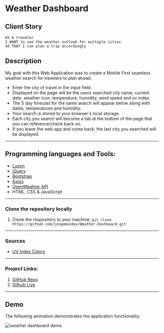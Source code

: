 # Weather Dashboard

## Client Story

```
AS A traveler
I WANT to see the weather outlook for multiple cities
SO THAT I can plan a trip accordingly
```

## Description

My goal with this Web Application was to create a Mobile First seamless weather search for travelers to plan ahead.

- Enter the city of travel in the input field.
- Displayed on the page will be the users searched city name, current date, weather icon, temperature, humidity, wind speed and uv index.
- The 5 day forecast for the same search will appear below along with dates, temperatures and humidity.
- Your search is stored to your browser's local storage.
- Each city you search will become a tab at the bottom of the page that you can reference/check back on.
- If you leave the web app and come back, the last city you searched will be displayed.

---

## Programming languages and Tools:

- [Luxon](https://moment.github.io/luxon/)
- [jQuery](https://api.jquery.com/)
- [Bootstrap](https://getbootstrap.com/docs/4.5/getting-started/introduction/)
- [Axios](https://flaviocopes.com/axios/)
- [OpenWeather API](https://openweathermap.org/api)
- HTML, CSS & JavaScript

---

### Clone the repository locally

1. Clone the respository to your machine: `git clone https://github.com/jongomezdev/Weather-Dashboard.git`

---

### Sources

- [UV Index Colors](https://www.epa.gov/sunsafety/uv-index-scale-0)

---

### Project Links:

1. [GitHub Repo](https://github.com/jongomezdev/Weather-Dashboard)
2. [Github Live](https://jongomezdev.github.io/Weather-Dashboard/)

---

## Demo

The following animation demonstrates the application functionality:

![weather dashboard demo](Assets/Weather-Dashboard.gif)
